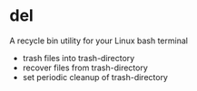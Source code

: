 # del
A recycle bin utility for your Linux bash terminal

- trash files into trash-directory
- recover files from trash-directory
- set periodic cleanup of trash-directory
